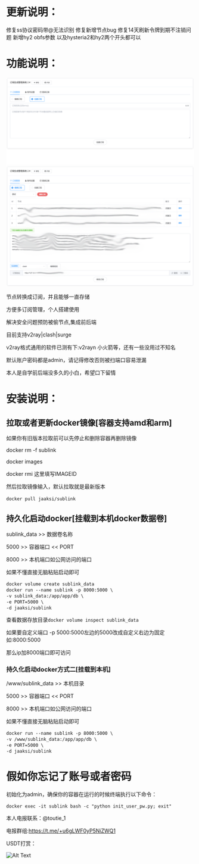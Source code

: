 # 更新说明：
修复ss协议密码带@无法识别
修复新增节点bug
修复14天刷新令牌到期不注销问题
新增hy2 obfs参数 以及hysteria2和hy2两个开头都可以
# 功能说明：
![Alt Text](readme/1.png)
![Alt Text](readme/2.png)

节点转换成订阅，并且能够一直存储

方便多订阅管理，个人搭建使用

解决安全问题预防被偷节点,集成前后端

目前支持v2ray|clash|surge

v2ray格式通用的软件已测有下:v2rayn 小火箭等，还有一些没用过不知名

默认账户密码都是admin，请记得修改否则被扫端口容易泄漏

本人是自学前后端没多久的小白，希望口下留情

# 安装说明：

## 拉取或者更新docker镜像[容器支持amd和arm]

如果你有旧版本拉取前可以先停止和删除容器再删除镜像

docker rm -f sublink

docker images

docker rmi 这里填写IMAGEID

然后拉取镜像输入，默认拉取就是最新版本

```docker pull jaaksi/sublink```

## 持久化启动docker[挂载到本机docker数据卷]

sublink_data >> 数据卷名称

5000 >> 容器端口 << PORT

8000 >> 本机端口如公网访问的端口

如果不懂直接无脑粘贴启动即可
```
docker volume create sublink_data
docker run --name sublink -p 8000:5000 \
-v sublink_data:/app/app/db \
-e PORT=5000 \
-d jaaksi/sublink
```

查看数据存放目录```docker volume inspect sublink_data```

如果要自定义端口 -p 5000:5000左边的5000改成自定义右边为固定如:8000:5000

那么ip加8000端口即可访问

### 持久化启动docker方式二[挂载到本机]

/www/sublink_data >> 本机目录

5000 >> 容器端口 << PORT

8000 >> 本机端口如公网访问的端口

如果不懂直接无脑粘贴启动即可

```
docker run --name sublink -p 8000:5000 \
-v /www/sublink_data:/app/app/db \
-e PORT=5000 \
-d jaaksi/sublink 
```
# 假如你忘记了账号或者密码

初始化为admin，确保你的容器在运行的时候终端执行以下命令：

    docker exec -it sublink bash -c "python init_user_pw.py; exit"

本人电报联系：@toutie_1

电报群组:https://t.me/+u6gLWF0yP5NiZWQ1

USDT打赏：

![Alt Text](readme/img.png)

